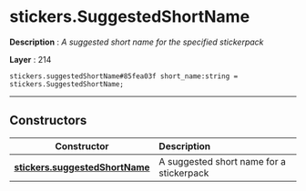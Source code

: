 # stickers.SuggestedShortName

**Description** : *A suggested short name for the specified stickerpack*

**Layer** : 214

```tl
stickers.suggestedShortName#85fea03f short_name:string = stickers.SuggestedShortName;
```

---

## Constructors

| Constructor | Description |
| :---: | :--- |
| [**stickers.suggestedShortName**](constructor/stickers.suggestedShortName) | A suggested short name for a stickerpack |